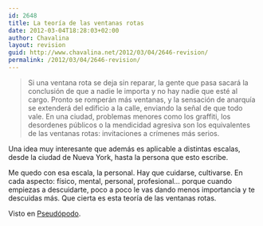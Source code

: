 ```yaml
---
id: 2648
title: La teoría de las ventanas rotas
date: 2012-03-04T18:28:03+02:00
author: Chavalina
layout: revision
guid: http://www.chavalina.net/2012/03/04/2646-revision/
permalink: /2012/03/04/2646-revision/
---
```

> Si una ventana rota se deja sin reparar, la gente que pasa sacará la conclusión de que a nadie le importa y no hay nadie que esté al cargo. Pronto se romperán más ventanas, y la sensación de anarquía se extenderá del edificio a la calle, enviando la señal de que todo vale. En una ciudad, problemas menores como los graffiti, los desordenes públicos o la mendicidad agresiva son los equivalentes de las ventanas rotas: invitaciones a crímenes más serios.

Una idea muy interesante que además es aplicable a distintas escalas, desde la ciudad de Nueva York, hasta la persona que esto escribe.

Me quedo con esa escala, la personal. Hay que cuidarse, cultivarse. En cada aspecto: físico, mental, personal, profesional… porque cuando empiezas a descuidarte, poco a poco le vas dando menos importancia y te descuidas más. Que cierta es esta teoría de las ventanas rotas.

Visto en <a href="http://pseudopodo.wordpress.com/2011/12/07/tres-historias-ejemplares-iii-la-teoria-de-las-ventanas-rotas/" target="_blank">Pseudópodo</a>.